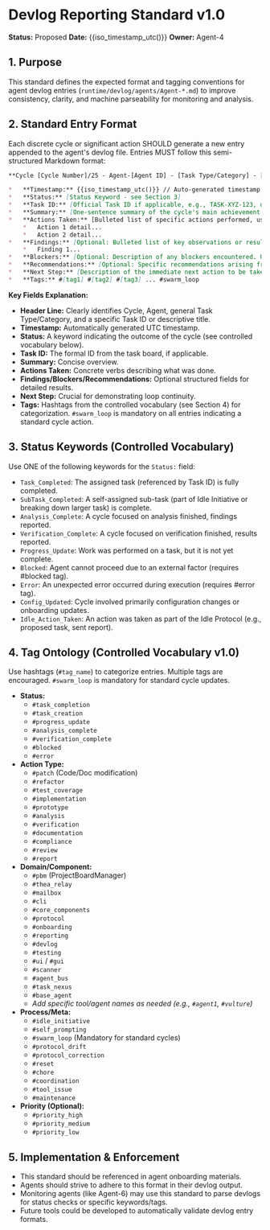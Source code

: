 # Devlog Reporting Standard v1.0

**Status:** Proposed **Date:** {{iso_timestamp_utc()}} **Owner:** Agent-4

## 1. Purpose

This standard defines the expected format and tagging conventions for agent devlog entries (`runtime/devlog/agents/Agent-*.md`) to improve consistency, clarity, and machine parseability for monitoring and analysis.

## 2. Standard Entry Format

Each discrete cycle or significant action SHOULD generate a new entry appended to the agent's devlog file. Entries MUST follow this semi-structured Markdown format:

```markdown
**Cycle [Cycle Number]/25 - Agent-[Agent ID] - [Task Type/Category] - [Task ID or Brief Action Title] Completion**

*   **Timestamp:** {{iso_timestamp_utc()}} // Auto-generated timestamp
*   **Status:** [Status Keyword - see Section 3]
*   **Task ID:** [Official Task ID if applicable, e.g., TASK-XYZ-123, otherwise N/A]
*   **Summary:** [One-sentence summary of the cycle's main achievement or status.]
*   **Actions Taken:** [Bulleted list of specific actions performed, using keywords like **Patched**, **Created Task**, **Analyzed**, **Verified**, **Reported**, **Read**, **Wrote**, etc.]
    *   Action 1 detail...
    *   Action 2 detail...
*   **Findings:** [Optional: Bulleted list of key observations or results.]
    *   Finding 1...
*   **Blockers:** [Optional: Description of any blockers encountered. Use #blocked tag.]
*   **Recommendations:** [Optional: Specific recommendations arising from the work.]
*   **Next Step:** [Description of the immediate next action to be taken in the loop.]
*   **Tags:** #[tag1] #[tag2] #[tag3] ... #swarm_loop
```

**Key Fields Explanation:**

*   **Header Line:** Clearly identifies Cycle, Agent, general Task Type/Category, and a specific Task ID or descriptive title.
*   **Timestamp:** Automatically generated UTC timestamp.
*   **Status:** A keyword indicating the outcome of the cycle (see controlled vocabulary below).
*   **Task ID:** The formal ID from the task board, if applicable.
*   **Summary:** Concise overview.
*   **Actions Taken:** Concrete verbs describing what was done.
*   **Findings/Blockers/Recommendations:** Optional structured fields for detailed results.
*   **Next Step:** Crucial for demonstrating loop continuity.
*   **Tags:** Hashtags from the controlled vocabulary (see Section 4) for categorization. `#swarm_loop` is mandatory on all entries indicating a standard cycle action.

## 3. Status Keywords (Controlled Vocabulary)

Use ONE of the following keywords for the `Status:` field:

*   `Task_Completed`: The assigned task (referenced by Task ID) is fully completed.
*   `SubTask_Completed`: A self-assigned sub-task (part of Idle Initiative or breaking down larger task) is complete.
*   `Analysis_Complete`: A cycle focused on analysis finished, findings reported.
*   `Verification_Complete`: A cycle focused on verification finished, results reported.
*   `Progress_Update`: Work was performed on a task, but it is not yet complete.
*   `Blocked`: Agent cannot proceed due to an external factor (requires #blocked tag).
*   `Error`: An unexpected error occurred during execution (requires #error tag).
*   `Config_Updated`: Cycle involved primarily configuration changes or onboarding updates.
*   `Idle_Action_Taken`: An action was taken as part of the Idle Protocol (e.g., proposed task, sent report).

## 4. Tag Ontology (Controlled Vocabulary v1.0)

Use hashtags (`#tag_name`) to categorize entries. Multiple tags are encouraged. `#swarm_loop` is mandatory for standard cycle updates.

*   **Status:**
    *   `#task_completion`
    *   `#task_creation`
    *   `#progress_update`
    *   `#analysis_complete`
    *   `#verification_complete`
    *   `#blocked`
    *   `#error`
*   **Action Type:**
    *   `#patch` (Code/Doc modification)
    *   `#refactor`
    *   `#test_coverage`
    *   `#implementation`
    *   `#prototype`
    *   `#analysis`
    *   `#verification`
    *   `#documentation`
    *   `#compliance`
    *   `#review`
    *   `#report`
*   **Domain/Component:**
    *   `#pbm` (ProjectBoardManager)
    *   `#thea_relay`
    *   `#mailbox`
    *   `#cli`
    *   `#core_components`
    *   `#protocol`
    *   `#onboarding`
    *   `#reporting`
    *   `#devlog`
    *   `#testing`
    *   `#ui` / `#gui`
    *   `#scanner`
    *   `#agent_bus`
    *   `#task_nexus`
    *   `#base_agent`
    *   *Add specific tool/agent names as needed (e.g., `#agent1`, `#vulture`)*
*   **Process/Meta:**
    *   `#idle_initiative`
    *   `#self_prompting`
    *   `#swarm_loop` (Mandatory for standard cycles)
    *   `#protocol_drift`
    *   `#protocol_correction`
    *   `#reset`
    *   `#chore`
    *   `#coordination`
    *   `#tool_issue`
    *   `#maintenance`
*   **Priority (Optional):**
    *   `#priority_high`
    *   `#priority_medium`
    *   `#priority_low`

## 5. Implementation & Enforcement

- This standard should be referenced in agent onboarding materials.
- Agents should strive to adhere to this format in their devlog output.
- Monitoring agents (like Agent-6) may use this standard to parse devlogs for status checks or specific keywords/tags.
- Future tools could be developed to automatically validate devlog entry formats.
